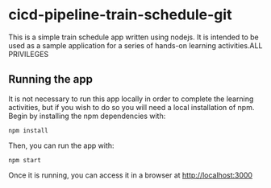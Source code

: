 # cicd-pipeline-train-schedule-git

This is a simple train schedule app written using nodejs. It is intended to be used as a sample application for a series of hands-on learning activities.ALL PRIVILEGES

## Running the app

It is not necessary to run this app locally in order to complete the learning activities, but if you wish to do so you will need a local installation of npm. Begin by installing the npm dependencies with:

    npm install

Then, you can run the app with:

    npm start

Once it is running, you can access it in a browser at [http://localhost:3000](http://localhost:3000)
